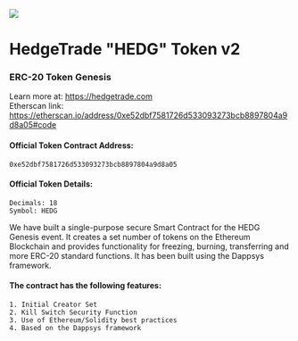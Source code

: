 <p>
<img src="https://hedgetrade.com/pages/images/logo-bull.png">
</p>

# HedgeTrade "HEDG" Token v2
### ERC-20 Token Genesis
Learn more at: https://hedgetrade.com
<br>Etherscan link: https://etherscan.io/address/0xe52dbf7581726d533093273bcb8897804a9d8a05#code

#### Official Token Contract Address:
````
0xe52dbf7581726d533093273bcb8897804a9d8a05
````
#### Official Token Details:
````
Decimals: 18
Symbol: HEDG
````

We have built a single-purpose secure Smart Contract for the HEDG Genesis event. It creates a set number of tokens on the Ethereum Blockchain and provides functionality for freezing, burning, transferring and more ERC-20 standard functions. It has been built using the Dappsys framework.

#### The contract has the following features:
````
1. Initial Creator Set
2. Kill Switch Security Function
3. Use of Ethereum/Solidity best practices
4. Based on the Dappsys framework 
````
